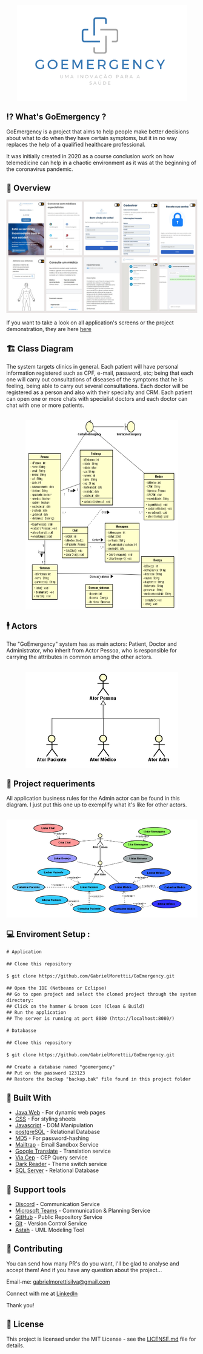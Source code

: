 
<div align="center" style="display: inline_block"><br>
 <img align="center" src="https://github.com/GabrielMorettii/GoEmergency/blob/master/github/assets/logo.png" alt="logo">
</div>

## ⁉ What's GoEmergency ?

GoEmergency is a project that aims to help people make better decisions about
what to do when they have certain symptoms, but it in no way replaces the help of a qualified healthcare professional.

It was initially created in 2020 as a course conclusion work on how telemedicine can help 
in a chaotic environment as it was at the beginning of the coronavirus pandemic.

## 👀 Overview 

![Preview-Screens](https://github.com/GabrielMorettii/GoEmergency/blob/master/github/assets/preview.jpg)

If you want to take a look on all application's screens or the project demonstration, they are here [here](https://drive.google.com/drive/folders/)

## 🏗 Class Diagram

The system targets clinics in general. Each patient will have personal information registered such as CPF, e-mail, password, etc; being that each one will carry out consultations of diseases of the symptoms that he is feeling, being able to carry out several consultations. Each doctor will be registered as a person and also with their specialty and CRM. Each patient can open one or more chats with specialist doctors and each doctor can chat with one or more patients.

<div align="center" style="display: inline_block"><br>
 <img  align="center" width="80%" height="500" src="https://github.com/GabrielMorettii/GoEmergency/blob/master/github/assets/diagram.png">
</div>

## 🕴️ Actors

The "GoEmergency" system has as main actors: Patient, Doctor and Administrator, who inherit from Actor Pessoa, who is responsible for carrying the attributes in common among the other actors.

<div align="center" style="display: inline_block"><br>
 <img  align="center" src="https://github.com/GabrielMorettii/GoEmergency/blob/master/github/assets/actors.png">
</div>



## 📌 Project requeriments

All application business rules for the Admin actor can be found in this diagram. I just put this one up to exemplify what it's like for other actors.

<div align="center" style="display: inline_block"><br>
 <img  align="center" src="https://github.com/GabrielMorettii/GoEmergency/blob/master/github/assets/adm-usecases.png">
</div>

## 💻 Enviroment Setup <a name="enviroment-setup" />:

```
# Application

## Clone this repository

$ git clone https://github.com/GabrielMorettii/GoEmergency.git

## Open the IDE (Netbeans or Eclipse)
## Go to open project and select the cloned project through the system directory:
## Click on the hammer & broom icon (Clean & Build)
## Run the application
## The server is running at port 8080 (http://localhost:8080/)

# Databasse

## Clone this repository

$ git clone https://github.com/GabrielMorettii/GoEmergency.git

## Create a database named "goemergency"
## Put on the password 123123
## Restore the backup "backup.bak" file found in this project folder

```

## 🔧 Built With

- [Java Web](https://docs.oracle.com/javase/8/docs/technotes/guides/javaws) - For dynamic web pages 
- [CSS](https://www.w3schools.com/css/) - For styling sheets
- [Javascript](https://www.javascript.com/) - DOM Manipulation
- [postgreSQL](https://www.postgresql.org/) - Relational Database
- [MD5](https://www.md5hashgenerator.com/) - For password-hashing
- [Mailtrap](https://mailtrap.io/) - Email Sandbox Service
- [Google Translate](https://translate.google.com/) - Translation service 
- [Via Cep](https://viacep.com.br/) - CEP Query service 
- [Dark Reader](https://darkreader.org/) - Theme switch service 
- [SQL Server](https://www.microsoft.com/pt-br/sql-server/) - Relational Database


## 🧰 Support tools

- [Discord](https://discord.com/) - Communication Service
- [Microsoft Teams](https://mailtrap.io/) - Communication & Planning Service
- [GitHub](https://github.com/GabrielMorettii/GoEmergency) - Public Repository Service
- [Git](https://git-scm.com/) - Version Control Service
- [Astah](https://astah.net/) - UML Modeling Tool

## 🧐 Contributing

You can send how many PR's do you want, I'll be glad to analyse and accept them! And if you have any question about the project...

Email-me: gabrielmorettisilva@gmail.com

Connect with me at [LinkedIn](https://www.linkedin.com/in/gabriel-morettii/)

Thank you!

## 🔑 License

This project is licensed under the MIT License - see the [LICENSE.md](https://github.com/GabrielMorettii/GoEmergency/blob/master/LICENSE) file for details.
